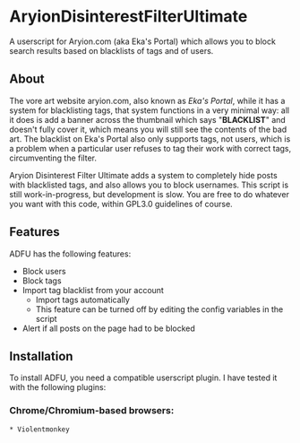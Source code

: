 # AryionDisinterestFilterUltimate
A userscript for Aryion.com (aka Eka's Portal) which allows you to block search results based on blacklists of tags and of users.

## About
The vore art website aryion.com, also known as *Eka's Portal*, while it has a system for blacklisting tags, that system functions in a very minimal way: all it does is add a banner across the thumbnail which says "**BLACKLIST**" and doesn't fully cover it, which means you will still see the contents of the bad art. The blacklist on Eka's Portal also only supports tags, not users, which is a problem when a particular user refuses to tag their work with correct tags, circumventing the filter.

Aryion Disinterest Filter Ultimate adds a system to completely hide posts with blacklisted tags, and also allows you to block usernames. This script is still work-in-progress, but development is slow. You are free to do whatever you want with this code, within GPL3.0 guidelines of course.

## Features
ADFU has the following features:
  * Block users
  * Block tags
  * Import tag blacklist from your account
    * Import tags automatically
    * This feature can be turned off by editing the config variables in the script
  * Alert if all posts on the page had to be blocked

## Installation
To install ADFU, you need a compatible userscript plugin. I have tested it with the following plugins:
  ### Chrome/Chromium-based browsers:
    * Violentmonkey
